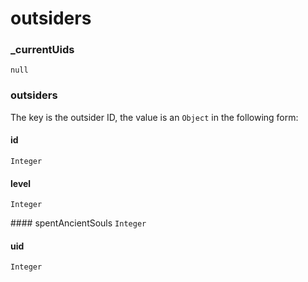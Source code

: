 # outsiders

### _currentUids
`null`

### outsiders

The key is the outsider ID, the value is an `Object` in the following form:

#### id
`Integer`

#### level
`Integer`

#### spentAncientSouls
`Integer`

#### uid
`Integer`
